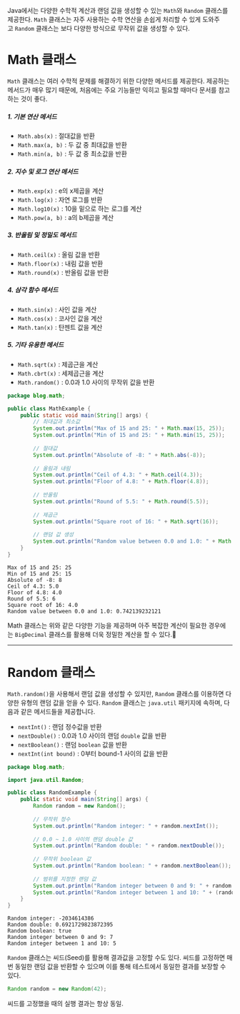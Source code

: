 Java에서는 다양한 수학적 계산과 랜덤 값을 생성할 수 있는 `Math`와 `Random` 클래스를 제공한다. `Math` 클래스는 자주 사용하는 수학 연산을 손쉽게 처리할 수 있게 도와주고 `Random` 클래스는 보다 다양한 방식으로 무작위 값을 생성할 수 있다. 
# Math 클래스
`Math` 클래스는 여러 수학적 문제를 해결하기 위한 다양한 메서드를 제공한다. 제공하는 메서드가 매우 많기 때문에, 처음에는 주요 기능들만 익히고 필요할 때마다 문서를 참고하는 것이 좋다.

##### 1. 기본 연산 메서드
- `Math.abs(x)` : 절대값을 반환
- `Math.max(a, b)` : 두 값 중 최대값을 반환
- `Math.min(a, b)` : 두 값 중 최소값을 반환

##### 2. 지수 및 로그 연산 메서드
- `Math.exp(x)` : e의 x제곱을 계산
- `Math.log(x)` : 자연 로그를 반환
- `Math.log10(x)` : 10을 밑으로 하는 로그를 계산
- `Math.pow(a, b)` : a의 b제곱을 계산

##### 3. 반올림 및 정밀도 메서드
- `Math.ceil(x)` : 올림 값을 반환
- `Math.floor(x)` : 내림 값을 반환
- `Math.round(x)` : 반올림 값을 반환

##### 4. 삼각 함수 메서드
- `Math.sin(x)` : 사인 값을 계산
- `Math.cos(x)` : 코사인 값을 계산
- `Math.tan(x)` : 탄젠트 값을 계산

##### 5. 기타 유용한 메서드
- `Math.sqrt(x)` : 제곱근을 계산
- `Math.cbrt(x)` : 세제곱근을 계산
- `Math.random()` : 0.0과 1.0 사이의 무작위 값을 반환

```java 
package blog.math;

public class MathExample {
    public static void main(String[] args) {
        // 최대값과 최소값
        System.out.println("Max of 15 and 25: " + Math.max(15, 25));
        System.out.println("Min of 15 and 25: " + Math.min(15, 25));
        
        // 절대값
        System.out.println("Absolute of -8: " + Math.abs(-8));
        
        // 올림과 내림
        System.out.println("Ceil of 4.3: " + Math.ceil(4.3));
        System.out.println("Floor of 4.8: " + Math.floor(4.8));
        
        // 반올림
        System.out.println("Round of 5.5: " + Math.round(5.5));
        
        // 제곱근
        System.out.println("Square root of 16: " + Math.sqrt(16));
        
        // 랜덤 값 생성
        System.out.println("Random value between 0.0 and 1.0: " + Math.random());
    }
}
```

```
Max of 15 and 25: 25
Min of 15 and 25: 15
Absolute of -8: 8
Ceil of 4.3: 5.0
Floor of 4.8: 4.0
Round of 5.5: 6
Square root of 16: 4.0
Random value between 0.0 and 1.0: 0.742139232121
```
Math 클래스는 위와 같은 다양한 기능을 제공하며 아주 복잡한 계산이 필요한 경우에는 `BigDecimal` 클래스를 활용해 더욱 정밀한 계산을 할 수 있다.

-----------------------------------------------------------------------
# Random 클래스

`Math.random()`을 사용해서 랜덤 값을 생성할 수 있지만, `Random` 클래스를 이용하면 다양한 유형의 랜덤 값을 얻을 수 있다. `Random` 클래스는 `java.util` 패키지에 속하며, 다음과 같은 메서드들을 제공합니다.

- `nextInt()` : 랜덤 정수값을 반환
- `nextDouble()` : 0.0과 1.0 사이의 랜덤 `double` 값을 반환
- `nextBoolean()` : 랜덤 `boolean` 값을 반환
- `nextInt(int bound)` : 0부터 bound-1 사이의 값을 반환

```java
package blog.math;

import java.util.Random;

public class RandomExample {
    public static void main(String[] args) {
        Random random = new Random();
        
        // 무작위 정수
        System.out.println("Random integer: " + random.nextInt());
        
        // 0.0 ~ 1.0 사이의 랜덤 double 값
        System.out.println("Random double: " + random.nextDouble());
        
        // 무작위 boolean 값
        System.out.println("Random boolean: " + random.nextBoolean());
        
        // 범위를 지정한 랜덤 값
        System.out.println("Random integer between 0 and 9: " + random.nextInt(10));
        System.out.println("Random integer between 1 and 10: " + (random.nextInt(10) + 1));
    }
}
```
```
Random integer: -2034614386
Random double: 0.6921729823872395
Random boolean: true
Random integer between 0 and 9: 7
Random integer between 1 and 10: 5
```
`Random` 클래스는 씨드(Seed)를 활용해 결과값을 고정할 수도 있다. 씨드를 고정하면 매번 동일한 랜덤 값을 반환할 수 있으며 이를 통해 테스트에서 동일한 결과를 보장할 수 있다. 
```java
Random random = new Random(42);
```
씨드를 고정했을 때의 실행 결과는 항상 동일.
